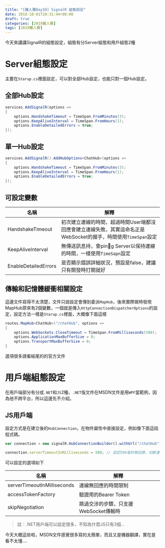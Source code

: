 ```yaml
---
title: "[鐵人賽Day10] SignalR 組態設定"
date: 2018-10-01T20:31:44+08:00
draft: true
categories: [2019鐵人賽]
tags: [2019鐵人賽]
---
```

今天來講講SignalR的組態設定，組態有分Server組態和用戶組態2種
# Server組態設定
主要在`Starup.cs`裡面設定，可以對全部Hub設定，也能只對一個Hub設定。

## 全部Hub設定
``` cs
services.AddSignalR(options =>
{
    options.HandshakeTimeout = TimeSpan.FromMinutes(3);
    options.KeepAliveInterval = TimeSpan.FromHours(1);
    options.EnableDetailedErrors = true;
});
```

## 單一Hub設定
``` cs
services.AddSignalR().AddHubOptions<ChatHub>(options =>
{
    options.HandshakeTimeout = TimeSpan.FromMinutes(3);
    options.KeepAliveInterval = TimeSpan.FromHours(1);
    options.EnableDetailedErrors = true;
});
```
## 可設定變數

|名稱             |解釋
|----------------|-----------|
|HandshakeTimeout|初次建立連線的時間，超過時間User端都沒回應會建立連線失敗，其實這命名正是WebSocket的握手，時間使用`TimeSpan`設定|
|KeepAliveInterval|無傳送訊息持，會ping Server以保持連線的時間，一樣使用`TimeSapn`設定|
|EnableDetailedErrors|是否顯示錯誤詳細狀況，預設是false，建議只有開發時打開就好|

## 傳輸和記憶體緩衝相關設定
這邊文件寫得不太清楚，文件只說設定會傳到委派`MapHub`，後來實際做時發現MapHub原來有2個變數，一個就是傳入`HttpConnectionDispatcherOptions`的設定，設定方法一樣是`Starup.cs`裡面，大概像下面這樣
``` cs
routes.MapHub<ChatHub>("/chatHub", options =>
{
    options.WebSockets.CloseTimeout = TimeSpan.FromMilliseconds(500);
    options.ApplicationMaxBufferSize = 0;
    options.TransportMaxBufferSize = 0;
}
```
選項很多請看結尾的的官方文件

# 用戶端組態設定
在用戶端部分有分成`.NET`和`JS`2種，`.NET`版文件在MSDN文件是用`WPF`當範例，因為他不跨平台，所以這邊先不介紹。
## JS用戶端
設定方式是在建立後的`HubConnection`，在物件屬性中直接設定，例如像下面這段程式碼。
``` js
var connection = new signalR.HubConnectionBuilder().withUrl("/chatHub").build();

connection.serverTimeoutInMilliseconds = 500; // 設定500毫秒無回應，切斷連線
```
可以設定的選項如下

|名稱             |解釋
|----------------|-----------|
|serverTimeoutInMilliseconds|連線無回應的時間限制|
|accessTokenFactory|驗證用的Bearer Token|
|skipNegotiation|跳過交涉的步驟，只支援WebSocket傳輸時|

> 註：.NET用戶端可以設定很多，不知為什麼JS只有3個...

今天大概這些啦，MSDN文件感覺很多寫的太簡單，而且又是機器翻譯，實在是看不太懂....

